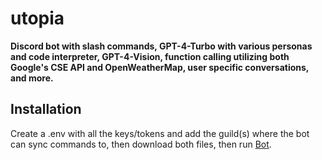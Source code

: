 # utopia

**Discord bot with slash commands, GPT-4-Turbo with various personas and code interpreter, GPT-4-Vision, function calling utilizing both Google's CSE API and OpenWeatherMap, user specific conversations, and more.**

## Installation
Create a .env with all the keys/tokens and add the guild(s) where the bot can sync commands to, then download both files, then run [Bot](/bot.py).
